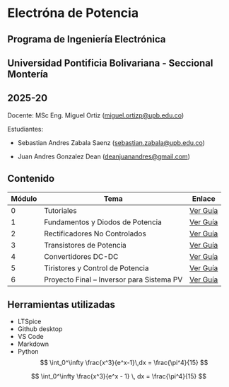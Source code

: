 # Electróna de Potencia
## Programa de Ingeniería Electrónica
## Universidad Pontificia Bolivariana - Seccional Montería
## 2025-20

Docente: MSc Eng. Miguel Ortiz (miguel.ortizp@upb.edu.co)

Estudiantes:
- Sebastian Andres Zabala Saenz 
(sebastian.zabala@upb.edu.co)

- Juan Andres Gonzalez Dean
(deanjuanandres@gmail.com)

## Contenido

| Módulo | Tema                                      | Enlace                                     |
| ------ | ----------------------------------------- | ------------------------------------------ |
| 0      | Tutoriales                                | [Ver Guía](./guia_1_fundamentos_diodos)    |
| 1      | Fundamentos y Diodos de Potencia          | [Ver Guía](./guia_1_fundamentos_diodos)    |
| 2      | Rectificadores No Controlados             | [Ver Guía](./guia_2_rectificadores)        |
| 3      | Transistores de Potencia                  | [Ver Guía](./guia_3_transistores_potencia) |
| 4      | Convertidores DC-DC                       | [Ver Guía](./guia_4_convertidores_dc_dc)   |
| 5      | Tiristores y Control de Potencia          | [Ver Guía](./guia_5_tiristores)            |
| 6      | Proyecto Final – Inversor para Sistema PV | [Ver Guía](./guia_6_proyecto_final)        |

## Herramientas utilizadas

- LTSpice
- Github desktop
- VS Code
- Markdown
- Python 
   $$
    \int_0^\infty \frac{x^3}{e^x-1}\,dx = \frac{\pi^4}{15}
    $$

$$
\int_0^\infty \frac{x^3}{e^x - 1} \, dx = \frac{\pi^4}{15}
$$

